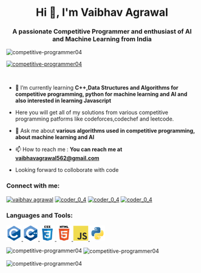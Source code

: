 <h1 align="center">Hi 👋, I'm Vaibhav Agrawal</h1>
<h3 align="center">A passionate Competitive Programmer and enthusiast of AI and Machine Learning from India</h3>

<p align="left"> <img src="https://komarev.com/ghpvc/?username=competitive-programmer04&label=Profile%20views&color=0e75b6&style=flat" alt="competitive-programmer04" /> </p>

<p align="left"> <a href="https://github.com/ryo-ma/github-profile-trophy"><img src="https://github-profile-trophy.vercel.app/?username=competitive-programmer04" alt="competitive-programmer04" /></a> </p>

<p align="left"> <a href="https://twitter.com/" target="blank"><img src="https://img.shields.io/twitter/follow/?logo=twitter&style=for-the-badge" alt="" /></a> </p>

- 🌱 I’m currently learning **C++,Data Structures and Algorithms for competitive programming, python for machine learning and AI and also interested in learning  Javascript**
- Here you will get all of my solutions from various competitive programming patforms like codeforces,codechef and leetcode.

- 💬 Ask me about **various algorithms used in competitive programming, about machine learning and AI**

- 📫 How to reach me : **You can reach me at vaibhavagrawal562@gmail.com**
- Looking forward to colloborate with code
<h3 align="left">Connect with me:</h3>
<p align="left">
<a href="https://linkedin.com/in/vaibhav agrawal" target="blank"><img align="center" src="https://raw.githubusercontent.com/rahuldkjain/github-profile-readme-generator/master/src/images/icons/Social/linked-in-alt.svg" alt="vaibhav agrawal" height="30" width="40" /></a>
<a href="https://www.codechef.com/users/coder_0_4" target="blank"><img align="center" src="https://cdn.jsdelivr.net/npm/simple-icons@3.1.0/icons/codechef.svg" alt="coder_0_4" height="30" width="40" /></a>
<a href="https://codeforces.com/profile/coder_0_4" target="blank"><img align="center" src="https://raw.githubusercontent.com/rahuldkjain/github-profile-readme-generator/master/src/images/icons/Social/codeforces.svg" alt="coder_0_4" height="30" width="40" /></a>
<a href="https://www.leetcode.com/coder_0_4" target="blank"><img align="center" src="https://raw.githubusercontent.com/rahuldkjain/github-profile-readme-generator/master/src/images/icons/Social/leet-code.svg" alt="coder_0_4" height="30" width="40" /></a>
</p>

<h3 align="left">Languages and Tools:</h3>
<p align="left"> <a href="https://www.cprogramming.com/" target="_blank" rel="noreferrer"> <img src="https://raw.githubusercontent.com/devicons/devicon/master/icons/c/c-original.svg" alt="c" width="40" height="40"/> </a> <a href="https://www.w3schools.com/cpp/" target="_blank" rel="noreferrer"> <img src="https://raw.githubusercontent.com/devicons/devicon/master/icons/cplusplus/cplusplus-original.svg" alt="cplusplus" width="40" height="40"/> </a> <a href="https://www.w3schools.com/css/" target="_blank" rel="noreferrer"> <img src="https://raw.githubusercontent.com/devicons/devicon/master/icons/css3/css3-original-wordmark.svg" alt="css3" width="40" height="40"/> </a> <a href="https://www.w3.org/html/" target="_blank" rel="noreferrer"> <img src="https://raw.githubusercontent.com/devicons/devicon/master/icons/html5/html5-original-wordmark.svg" alt="html5" width="40" height="40"/> </a> <a href="https://developer.mozilla.org/en-US/docs/Web/JavaScript" target="_blank" rel="noreferrer"> <img src="https://raw.githubusercontent.com/devicons/devicon/master/icons/javascript/javascript-original.svg" alt="javascript" width="40" height="40"/> </a> <a href="https://www.python.org" target="_blank" rel="noreferrer"> <img src="https://raw.githubusercontent.com/devicons/devicon/master/icons/python/python-original.svg" alt="python" width="40" height="40"/> </a> </p>

<p><img align="left" src="https://github-readme-stats.vercel.app/api/top-langs?username=competitive-programmer04&show_icons=true&locale=en&layout=compact" alt="competitive-programmer04" /></p>

<p>&nbsp;<img align="center" src="https://github-readme-stats.vercel.app/api?username=competitive-programmer04&show_icons=true&locale=en" alt="competitive-programmer04" /></p>

<p><img align="center" src="https://github-readme-streak-stats.herokuapp.com/?user=competitive-programmer04&" alt="competitive-programmer04" /></p>
